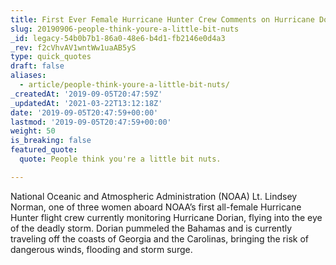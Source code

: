 ```yaml
---
title: First Ever Female Hurricane Hunter Crew Comments on Hurricane Dorian
slug: 20190906-people-think-youre-a-little-bit-nuts
_id: legacy-54b0b7b1-86a0-48e6-b4d1-fb2146e0d4a3
_rev: f2cVhvAV1wntWw1uaAB5yS
type: quick_quotes
draft: false
aliases:
  - article/people-think-youre-a-little-bit-nuts/
_createdAt: '2019-09-05T20:47:59Z'
_updatedAt: '2021-03-22T13:12:18Z'
date: '2019-09-05T20:47:59+00:00'
lastmod: '2019-09-05T20:47:59+00:00'
weight: 50
is_breaking: false
featured_quote:
  quote: People think you're a little bit nuts.

---
```

National Oceanic and Atmospheric Administration (NOAA) Lt. Lindsey Norman, one of three women aboard NOAA’s first all-female Hurricane Hunter flight crew currently monitoring Hurricane Dorian, flying into the eye of the deadly storm. Dorian pummeled the Bahamas and is currently traveling off the coasts of Georgia and the Carolinas, bringing the risk of dangerous winds, flooding and storm surge.